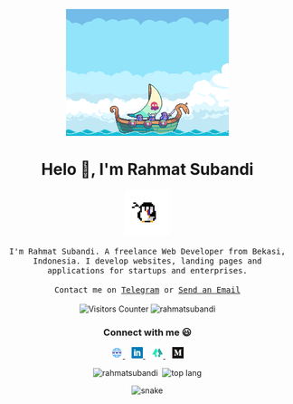 <p align="center">
  <img src="https://raw.githubusercontent.com/rahmatsubandi/rahmatsubandi/master/image/ship.gif">
 </p>

<h1 align="center">Helo 👋, I'm Rahmat Subandi</h1>

<p align="center">
  <img src="https://raw.githubusercontent.com/rahmatsubandi/rahmatsubandi/master/image/penguin.gif" width="80px" height="80px">
  <br><br>
  <samp>
I'm Rahmat Subandi. A freelance Web Developer from Bekasi, Indonesia. I  develop websites, landing pages and applications for startups and enterprises. 
     <br><br>Contact me on <a href="https://t.me/rhmtinn" target="_blank">Telegram</a> or <a href="mailto:rhmtin12@gmail.com" target="_blank">Send an Email</a>
  </samp>
<br><br>
    <img src="https://visitor-badge.glitch.me/badge?page_id=rahmatsubandi.rahmatsubandi" alt="Visitors Counter">
    <img src="https://komarev.com/ghpvc/?username=rahmatsubandi&label=Profile%20views&color=1abc9c&style=flat" alt="rahmatsubandi" />
</p>

<h3 align="center">Connect with me 😃</h3>

<p align="center">
  <a href="https://www.rahmatsubandi.dev" target="_blank">
    <img height="20" src="https://raw.githubusercontent.com/rahmatsubandi/rahmatsubandi/master/image/www.jpg" alt="WWW link to profile" />
  </a>&nbsp;&nbsp;
  
  <a href="https://linkedin.com/in/rahmat-subandi-7238391b4" target="_blank">
    <img height="20" src="https://raw.githubusercontent.com/rahmatsubandi/rahmatsubandi/master/image/linked.png" alt="LinkedIn link to profile" />
  </a>&nbsp;&nbsp;

  <a href="https://linktr.ee/rahmatsubandi" target="_blank">
    <img height="20" src="https://raw.githubusercontent.com/rahmatsubandi/rahmatsubandi/master/image/linnktree.png" alt="Linktree link to profile" />
  </a>&nbsp;&nbsp;
  
  <a href="https://medium.com/@rhmtin12" target="_blank">
    <img height="20" src="https://raw.githubusercontent.com/rahmatsubandi/rahmatsubandi/master/image/medium.png" alt="Medium link to profile" />
  </a>
</p>

<p align="center">
  <img src="https://github-readme-stats.vercel.app/api?username=rahmatsubandi&show_icons=true&theme=gotham" width="450px" alt="rahmatsubandi" />&nbsp;
  <img src="https://github-readme-stats.vercel.app/api/top-langs/?username=rahmatsubandi&layout=compact&theme=gotham" alt="top lang" />
</p>
<p align="center">
  <img src="https://github.com/rahmatsubandi/rahmatsubandi/raw/output/github-contribution-grid-snake.svg" alt="snake"></center>
</p>
